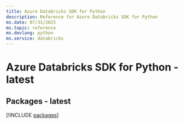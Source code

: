 ```yaml
---
title: Azure Databricks SDK for Python
description: Reference for Azure Databricks SDK for Python
ms.date: 07/31/2025
ms.topic: reference
ms.devlang: python
ms.service: databricks
---
```

# Azure Databricks SDK for Python - latest
## Packages - latest
[!INCLUDE [packages](databricks-index.md)]